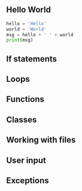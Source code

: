 
## Hello World

```python
hello = 'Hello'
world = 'World'
msg = hello + ' ' + world
print(msg)
```

## If statements

## Loops

## Functions

## Classes

## Working with files

## User input

## Exceptions
